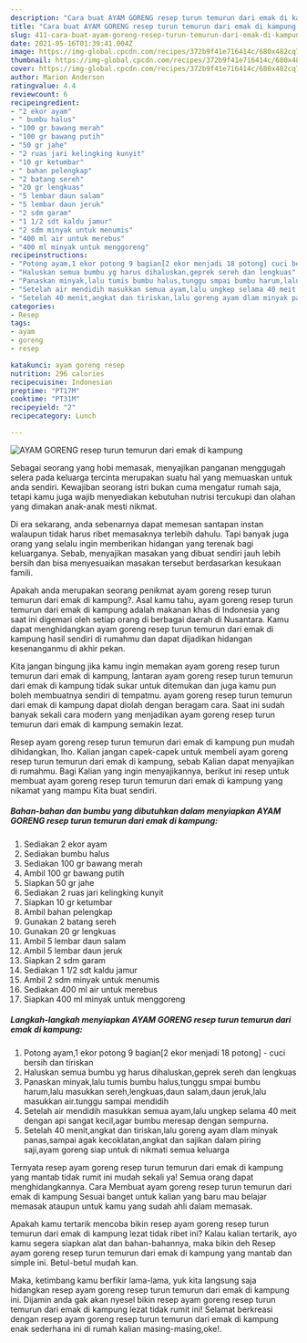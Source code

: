 ```yaml
---
description: "Cara buat AYAM GORENG resep turun temurun dari emak di kampung Sederhana Untuk Jualan"
title: "Cara buat AYAM GORENG resep turun temurun dari emak di kampung Sederhana Untuk Jualan"
slug: 411-cara-buat-ayam-goreng-resep-turun-temurun-dari-emak-di-kampung-sederhana-untuk-jualan
date: 2021-05-16T01:39:41.004Z
image: https://img-global.cpcdn.com/recipes/372b9f41e716414c/680x482cq70/ayam-goreng-resep-turun-temurun-dari-emak-di-kampung-foto-resep-utama.jpg
thumbnail: https://img-global.cpcdn.com/recipes/372b9f41e716414c/680x482cq70/ayam-goreng-resep-turun-temurun-dari-emak-di-kampung-foto-resep-utama.jpg
cover: https://img-global.cpcdn.com/recipes/372b9f41e716414c/680x482cq70/ayam-goreng-resep-turun-temurun-dari-emak-di-kampung-foto-resep-utama.jpg
author: Marion Anderson
ratingvalue: 4.4
reviewcount: 6
recipeingredient:
- "2 ekor ayam"
- " bumbu halus"
- "100 gr bawang merah"
- "100 gr bawang putih"
- "50 gr jahe"
- "2 ruas jari kelingking kunyit"
- "10 gr ketumbar"
- " bahan pelengkap"
- "2 batang sereh"
- "20 gr lengkuas"
- "5 lembar daun salam"
- "5 lembar daun jeruk"
- "2 sdm garam"
- "1 1/2 sdt kaldu jamur"
- "2 sdm minyak untuk menumis"
- "400 ml air untuk merebus"
- "400 ml minyak untuk menggoreng"
recipeinstructions:
- "Potong ayam,1 ekor potong 9 bagian[2 ekor menjadi 18 potong] cuci bersih dan tiriskan"
- "Haluskan semua bumbu yg harus dihaluskan,geprek sereh dan lengkuas"
- "Panaskan minyak,lalu tumis bumbu halus,tunggu smpai bumbu harum,lalu masukkan sereh,lengkuas,daun salam,daun jeruk,lalu masukkan air.tunggu sampai mendidih"
- "Setelah air mendidih masukkan semua ayam,lalu ungkep selama 40 meit dengan api sangat kecil,agar bumbu meresap dengan sempurna."
- "Setelah 40 menit,angkat dan tiriskan,lalu goreng ayam dlam minyak panas,sampai agak kecoklatan,angkat dan sajikan dalam piring saji,ayam goreng siap untuk di nikmati semua keluarga"
categories:
- Resep
tags:
- ayam
- goreng
- resep

katakunci: ayam goreng resep 
nutrition: 296 calories
recipecuisine: Indonesian
preptime: "PT17M"
cooktime: "PT31M"
recipeyield: "2"
recipecategory: Lunch

---
```



![AYAM GORENG resep turun temurun dari emak di kampung](https://img-global.cpcdn.com/recipes/372b9f41e716414c/680x482cq70/ayam-goreng-resep-turun-temurun-dari-emak-di-kampung-foto-resep-utama.jpg)

Sebagai seorang yang hobi memasak, menyajikan panganan menggugah selera pada keluarga tercinta merupakan suatu hal yang memuaskan untuk anda sendiri. Kewajiban seorang istri bukan cuma mengatur rumah saja, tetapi kamu juga wajib menyediakan kebutuhan nutrisi tercukupi dan olahan yang dimakan anak-anak mesti nikmat.

Di era  sekarang, anda sebenarnya dapat memesan santapan instan walaupun tidak harus ribet memasaknya terlebih dahulu. Tapi banyak juga orang yang selalu ingin memberikan hidangan yang terenak bagi keluarganya. Sebab, menyajikan masakan yang dibuat sendiri jauh lebih bersih dan bisa menyesuaikan masakan tersebut berdasarkan kesukaan famili. 



Apakah anda merupakan seorang penikmat ayam goreng resep turun temurun dari emak di kampung?. Asal kamu tahu, ayam goreng resep turun temurun dari emak di kampung adalah makanan khas di Indonesia yang saat ini digemari oleh setiap orang di berbagai daerah di Nusantara. Kamu dapat menghidangkan ayam goreng resep turun temurun dari emak di kampung hasil sendiri di rumahmu dan dapat dijadikan hidangan kesenanganmu di akhir pekan.

Kita jangan bingung jika kamu ingin memakan ayam goreng resep turun temurun dari emak di kampung, lantaran ayam goreng resep turun temurun dari emak di kampung tidak sukar untuk ditemukan dan juga kamu pun boleh membuatnya sendiri di tempatmu. ayam goreng resep turun temurun dari emak di kampung dapat diolah dengan beragam cara. Saat ini sudah banyak sekali cara modern yang menjadikan ayam goreng resep turun temurun dari emak di kampung semakin lezat.

Resep ayam goreng resep turun temurun dari emak di kampung pun mudah dihidangkan, lho. Kalian jangan capek-capek untuk membeli ayam goreng resep turun temurun dari emak di kampung, sebab Kalian dapat menyajikan di rumahmu. Bagi Kalian yang ingin menyajikannya, berikut ini resep untuk membuat ayam goreng resep turun temurun dari emak di kampung yang nikamat yang mampu Kita buat sendiri.

<!--inarticleads1-->

##### Bahan-bahan dan bumbu yang dibutuhkan dalam menyiapkan AYAM GORENG resep turun temurun dari emak di kampung:

1. Sediakan 2 ekor ayam
1. Sediakan  bumbu halus
1. Sediakan 100 gr bawang merah
1. Ambil 100 gr bawang putih
1. Siapkan 50 gr jahe
1. Sediakan 2 ruas jari kelingking kunyit
1. Siapkan 10 gr ketumbar
1. Ambil  bahan pelengkap
1. Gunakan 2 batang sereh
1. Gunakan 20 gr lengkuas
1. Ambil 5 lembar daun salam
1. Ambil 5 lembar daun jeruk
1. Siapkan 2 sdm garam
1. Sediakan 1 1/2 sdt kaldu jamur
1. Ambil 2 sdm minyak untuk menumis
1. Sediakan 400 ml air untuk merebus
1. Siapkan 400 ml minyak untuk menggoreng




<!--inarticleads2-->

##### Langkah-langkah menyiapkan AYAM GORENG resep turun temurun dari emak di kampung:

1. Potong ayam,1 ekor potong 9 bagian[2 ekor menjadi 18 potong] - cuci bersih dan tiriskan
1. Haluskan semua bumbu yg harus dihaluskan,geprek sereh dan lengkuas
1. Panaskan minyak,lalu tumis bumbu halus,tunggu smpai bumbu harum,lalu masukkan sereh,lengkuas,daun salam,daun jeruk,lalu masukkan air.tunggu sampai mendidih
1. Setelah air mendidih masukkan semua ayam,lalu ungkep selama 40 meit dengan api sangat kecil,agar bumbu meresap dengan sempurna.
1. Setelah 40 menit,angkat dan tiriskan,lalu goreng ayam dlam minyak panas,sampai agak kecoklatan,angkat dan sajikan dalam piring saji,ayam goreng siap untuk di nikmati semua keluarga




Ternyata resep ayam goreng resep turun temurun dari emak di kampung yang mantab tidak rumit ini mudah sekali ya! Semua orang dapat menghidangkannya. Cara Membuat ayam goreng resep turun temurun dari emak di kampung Sesuai banget untuk kalian yang baru mau belajar memasak ataupun untuk kamu yang sudah ahli dalam memasak.

Apakah kamu tertarik mencoba bikin resep ayam goreng resep turun temurun dari emak di kampung lezat tidak ribet ini? Kalau kalian tertarik, ayo kamu segera siapkan alat dan bahan-bahannya, maka bikin deh Resep ayam goreng resep turun temurun dari emak di kampung yang mantab dan simple ini. Betul-betul mudah kan. 

Maka, ketimbang kamu berfikir lama-lama, yuk kita langsung saja hidangkan resep ayam goreng resep turun temurun dari emak di kampung ini. Dijamin anda gak akan nyesel bikin resep ayam goreng resep turun temurun dari emak di kampung lezat tidak rumit ini! Selamat berkreasi dengan resep ayam goreng resep turun temurun dari emak di kampung enak sederhana ini di rumah kalian masing-masing,oke!.

